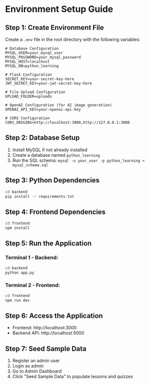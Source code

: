 # Environment Setup Guide

## Step 1: Create Environment File

Create a `.env` file in the root directory with the following variables:

```env
# Database Configuration
MYSQL_USER=your_mysql_user
MYSQL_PASSWORD=your_mysql_password
MYSQL_HOST=localhost
MYSQL_DB=python_learning

# Flask Configuration
SECRET_KEY=your-secret-key-here
JWT_SECRET_KEY=your-jwt-secret-key-here

# File Upload Configuration
UPLOAD_FOLDER=uploads

# OpenAI Configuration (for AI image generation)
OPENAI_API_KEY=your-openai-api-key

# CORS Configuration
CORS_ORIGINS=http://localhost:3000,http://127.0.0.1:3000
```

## Step 2: Database Setup

1. Install MySQL if not already installed
2. Create a database named `python_learning`
3. Run the SQL schema: `mysql -u your_user -p python_learning < mysql_schema.sql`

## Step 3: Python Dependencies

```bash
cd backend
pip install -r requirements.txt
```

## Step 4: Frontend Dependencies

```bash
cd frontend
npm install
```

## Step 5: Run the Application

### Terminal 1 - Backend:
```bash
cd backend
python app.py
```

### Terminal 2 - Frontend:
```bash
cd frontend
npm run dev
```

## Step 6: Access the Application

- Frontend: http://localhost:3000
- Backend API: http://localhost:5000

## Step 7: Seed Sample Data

1. Register an admin user
2. Login as admin
3. Go to Admin Dashboard
4. Click "Seed Sample Data" to populate lessons and quizzes 